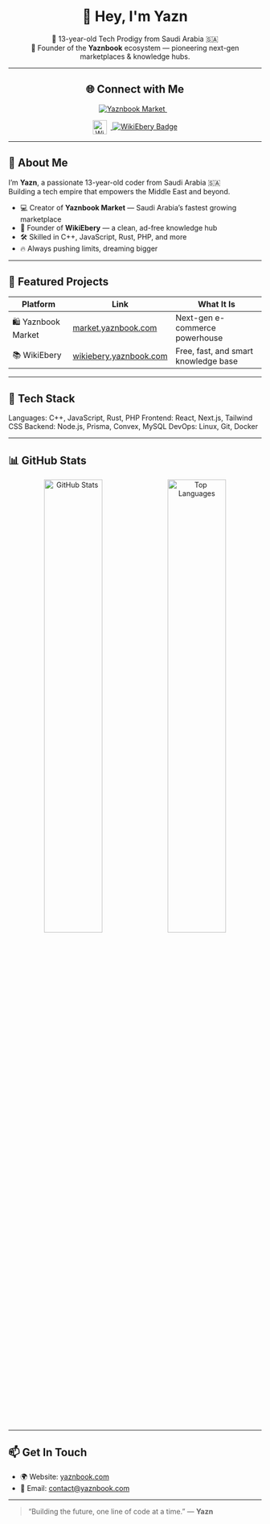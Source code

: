 <h1 align="center">👋 Hey, I'm Yazn</h1>
<p align="center">
  🧠 13-year-old Tech Prodigy from Saudi Arabia 🇸🇦<br/>
  🚀 Founder of the <b>Yaznbook</b> ecosystem — pioneering next-gen marketplaces & knowledge hubs.
</p>

---

<h2 align="center">🌐 Connect with Me</h2>
<p align="center">
  <a href="https://market.yaznbook.com/profile/1" target="_blank" rel="noopener noreferrer">
    <img alt="Yaznbook Market" src="https://img.shields.io/badge/🛍️%20Yaznbook%20Market-Visit-blue?style=for-the-badge&logo=amazonaws&logoColor=white" />
  </a>
  &nbsp;&nbsp;
<p align="center">
  <a href="https://wikiebery.yaznbook.com/profile/1" target="_blank" rel="noopener noreferrer">
    <img alt="WikiEbery Logo" src="https://wikiebery.yaznbook.com/logo.png" width="28" style="vertical-align: middle; margin-right: 8px;" />
    <img alt="WikiEbery Badge" src="https://img.shields.io/badge/%20Wikiebery-See-green?style=for-the-badge&logo=wikipedia&logoColor=white" />
  </a>
</p>

</p>

---

## 🚀 About Me

I’m **Yazn**, a passionate 13-year-old coder from Saudi Arabia 🇸🇦  
Building a tech empire that empowers the Middle East and beyond.  

- 💻 Creator of **Yaznbook Market** — Saudi Arabia’s fastest growing marketplace  
- 📖 Founder of **WikiEbery** — a clean, ad-free knowledge hub  
- 🛠 Skilled in C++, JavaScript, Rust, PHP, and more  
- 🔥 Always pushing limits, dreaming bigger  

---

## 🌟 Featured Projects

| Platform           | Link                                         | What It Is                         |
|--------------------|----------------------------------------------|----------------------------------|
| 🛍️ Yaznbook Market  | [market.yaznbook.com](https://market.yaznbook.com) | Next-gen e-commerce powerhouse   |
| 📚 WikiEbery        | [wikiebery.yaznbook.com](https://wikiebery.yaznbook.com) | Free, fast, and smart knowledge base |

---

## 🧰 Tech Stack
Languages: C++, JavaScript, Rust, PHP
Frontend: React, Next.js, Tailwind CSS
Backend: Node.js, Prisma, Convex, MySQL
DevOps: Linux, Git, Docker


---

## 📊 GitHub Stats

<p align="center">
  <img src="https://github-readme-stats.vercel.app/api?username=yazn1q3&show_icons=true&theme=radical" alt="GitHub Stats" width="48%" />
  <img src="https://github-readme-stats.vercel.app/api/top-langs/?username=yazn1q3&layout=compact&theme=radical" alt="Top Languages" width="48%" />
</p>

---

## 📫 Get In Touch

- 🌍 Website: [yaznbook.com](https://yaznbook.com)  
- 📧 Email: contact@yaznbook.com  

---

> “Building the future, one line of code at a time.” — **Yazn**

